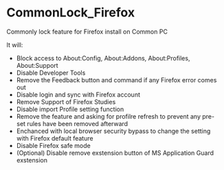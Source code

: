 # CommonLock_Firefox
Commonly lock feature for Firefox install on Common PC

It will:
- Block access to About:Config, About:Addons, About:Profiles, About:Support
- Disable Developer Tools
- Remove the Feedback button and command if any Firefox error comes out
- Disable login and sync with Firefox account
- Remove Support of Firefox Studies
- Disable import Profile setting function
- Remove the feature and asking for profilre refresh to prevent any pre-set rules have been removed afterward
- Enchanced with local browser security bypass to change the setting with Firefox default feature
- Disable Firefox safe mode
- (Optional) Disable remove exstension button of MS Application Guard exstension
